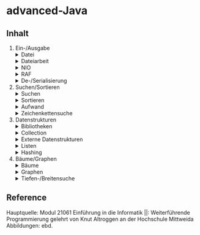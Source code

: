 # advanced-Java

## Inhalt

1. Ein-/Ausgabe
   <details>
    <summary>Datei</summary>
   </details>
   <details>
    <summary>Dateiarbeit</summary>
   </details>
   <details>
    <summary>NIO</summary>
   </details>
   <details>
    <summary>RAF</summary>
   </details>
   <details>
    <summary>De-/Serialisierung</summary>
   </details>
2. Suchen/Sortieren
    <details>
     <summary>Suchen</summary>
    </details>
    <details>
     <summary>Sortieren</summary>
    </details>
    <details>
     <summary>Aufwand</summary>
    </details>
    <details>
     <summary>Zeichenkettensuche</summary>
    </details>
3. Datenstrukturen
    <details>
     <summary>Bibliotheken</summary>
    </details>
    <details>
     <summary>Collection</summary>
    </details>
    <details>
     <summary>Externe Datenstrukturen</summary>
    </details>
    <details>
     <summary>Listen</summary>
    </details>
    <details>
     <summary>Hashing</summary>
    </details>
4. Bäume/Graphen
    <details>
     <summary>Bäume</summary>
    </details>
    <details>
     <summary>Graphen</summary>
    </details>
    <details>
     <summary>Tiefen-/Breitensuche</summary>
    </details>

## Reference

Hauptquelle: Modul 21061 Einführung in die Informatik ||: Weiterführende Programmierung gelehrt von Knut Altroggen an der Hochschule Mittweida
Abbildungen: ebd.
